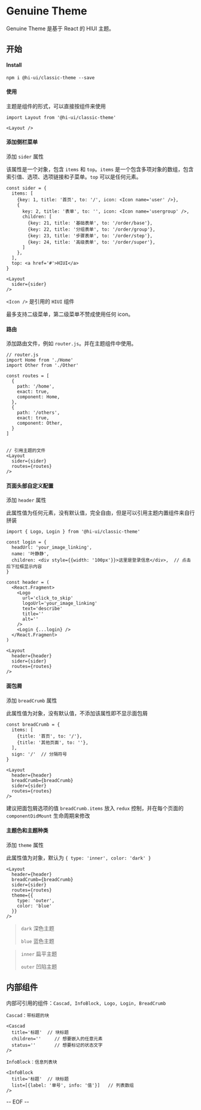 # Genuine Theme

Genuine Theme 是基于 React 的 HIUI 主题。


## 开始

#### Install

```
npm i @hi-ui/classic-theme --save
```

#### 使用

主题是组件的形式，可以直接按组件来使用

```
import Layout from '@hi-ui/classic-theme'

<Layout />
```

#### 添加侧栏菜单

添加 `sider` 属性

该属性是一个对象，包含 `items` 和 `top`。`items` 是一个包含多项对象的数组，包含索引值、选项、选项链接和子菜单。`top` 可以是任何元素。

```
const sider = {
  items: [
    {key: 1, title: '首页', to: '/', icon: <Icon name='user' />},
    {
      key: 2, title: '表单', to: '', icon: <Icon name='usergroup' />,
      children: [
        {key: 21, title: '基础表单', to: '/order/base'},
        {key: 22, title: '分组表单', to: '/order/group'},
        {key: 23, title: '步骤表单', to: '/order/step'},
        {key: 24, title: '高级表单', to: '/order/super'},
      ]
    },
  ],
  top: <a href='#'>HIUI</a>
}

<Layout
  sider={sider}
/>
```
`<Icon />` 是引用的 `HIUI` 组件

最多支持二级菜单，第二级菜单不赞成使用任何 icon。

#### 路由

添加路由文件，例如 `router.js`。并在主题组件中使用。

```
// router.js
import Home from './Home'
import Other from './Other'

const routes = [
  {
    path: '/home',
    exact: true,
    component: Home,
  },
  {
    path: '/others',
    exact: true,
    component: Other,
  }
]


// 引用主题的文件
<Layout
  sider={sider}
  routes={routes}
/>
```

#### 页面头部自定义配置

添加 `header` 属性

此属性值为任何元素，没有默认值，完全自由，但是可以引用主题内置组件来自行拼装

```
import { Logo, Login } from '@hi-ui/classic-theme'

const login = {
  headUrl: 'your_image_linking',
  name: '叶静静',
  children: <div style={{width: '100px'}}>这里是登录信息</div>,  // 点击后下拉框显示内容
}

const header = (
  <React.Fragment>
    <Logo
      url='click_to_skip'
      logoUrl='your_image_linking'
      text='describe'
      title=''
      alt=''
    />
    <Login {...login} />
  </React.Fragment>
)

<Layout
  header={header}
  sider={sider}
  routes={routes}
/>
```

#### 面包屑

添加 `breadCrumb` 属性

此属性值为对象，没有默认值，不添加该属性即不显示面包屑

```
const breadCrumb = {
  items: [
    {title: '首页', to: '/'},
    {title: '其他页面', to: ''},
  ],
  sign: '/'  // 分隔符号
}

<Layout
  header={header}
  breadCrumb={breadCrumb}
  sider={sider}
  routes={routes}
/>
```

建议把面包屑选项的值 `breadCrumb.items` 放入 `redux` 控制，并在每个页面的 `componentDidMount` 生命周期来修改

#### 主题色和主题种类

添加 `theme` 属性

此属性值为对象，默认为 `{ type: 'inner', color: 'dark' }`

```
<Layout
  header={header}
  breadCrumb={breadCrumb}
  sider={sider}
  routes={routes}
  theme={{
    type: 'outer',
    color: 'blue'
  }}
/>
```

> `dark` 深色主题
>
> `blue` 蓝色主题

> `inner` 扁平主题
>
> `outer` 凹陷主题


## 内部组件

内部可引用的组件：`Cascad, InfoBlock, Logo, Login, BreadCrumb`

```
Cascad：带标题的块

<Cascad 
  title='标题'  // 块标题
  children=''     // 想要嵌入的任意元素
  status=''       // 想要标记的状态文字
/>

InfoBlock：信息列表块

<InfoBlock
  title='标题'  // 块标题
  list=[{label: '单号', info: '值'}]   // 列表数组
/>

```

-- EOF --
